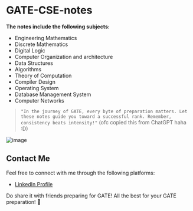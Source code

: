 # GATE-CSE-notes

**The notes include the following subjects:**
- Engineering Mathematics
- Discrete Mathematics
- Digital Logic
- Computer Organization and architecture
- Data Structures
- Algorithms
- Theory of Computation
- Compiler Design
- Operating System
- Database Management System
- Computer Networks

>```"In the journey of GATE, every byte of preparation matters. Let these notes guide you toward a successful rank. Remember, consistency beats intensity!"```
(ofc copied this from ChatGPT haha :D)


![image](https://github.com/user-attachments/assets/58954ba5-939b-4861-8eb6-f9f8a2118e10)


## Contact Me  

Feel free to connect with me through the following platforms:  

- [LinkedIn Profile](https://www.linkedin.com/in/jashan645/) 

Do share it with friends preparing for GATE!
All the best for your GATE preparation! 🚀<br>

